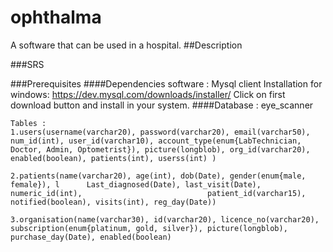 # ophthalma
A software that can be used in a hospital.
##Description

###SRS

###Prerequisites
####Dependencies
    software : Mysql client
    Installation for windows: 
    https://dev.mysql.com/downloads/installer/
    Click on first download button and install in your system.
    ####Database : eye_scanner
    
    Tables :
    1.users(username(varchar20), password(varchar20), email(varchar50), 				num_id(int), user_id(varchar10), account_type(enum{LabTechnician, 			Doctor, Admin, Optometrist}), picture(longblob), org_id(varchar20), 				enabled(boolean), patients(int), userss(int) )

    2.patients(name(varchar20), age(int), dob(Date), gender(enum{male, female}), l		Last_diagnosed(Date), last_visit(Date), numeric_id(int), 							patient_id(varchar15), notified(boolean), visits(int), reg_day(Date))
    
    3.organisation(name(varchar30), id(varchar20), licence_no(varchar20), 				subscription(enum{platinum, gold, silver}), picture(longblob), 					purchase_day(Date), enabled(boolean)




